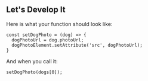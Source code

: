 ## Let's Develop It

Here is what your function should look like:

```
const setDogPhoto = (dog) => {
  dogPhotoUrl = dog.photoUrl;
  dogPhotoElement.setAttribute('src', dogPhotoUrl);
}
```

And when you call it: 

```
setDogPhoto(dogs[0]);
```